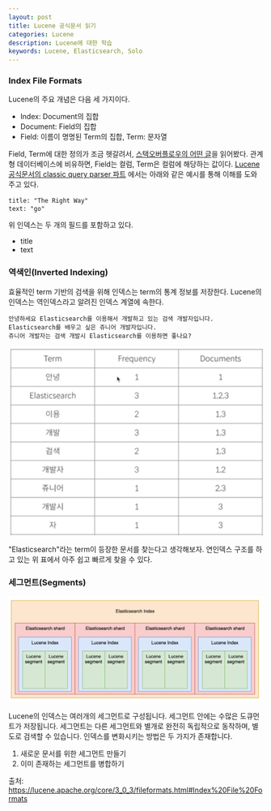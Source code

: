```yaml
---
layout: post
title: Lucene 공식문서 읽기
categories: Lucene
description: Lucene에 대한 학습
keywords: Lucene, Elasticsearch, Solo
---
```


### Index File Formats

Lucene의 주요 개념은 다음 세 가지이다.

- Index: Document의 집합
- Document: Field의 집합
- Field: 이름이 명명된 Term의 집합, Term: 문자열

Field, Term에 대한 정의가 조금
헷갈려서, [스택오버플로우의 어떤 글](https://stackoverflow.com/questions/63976680/lucene-difference-between-term-and-fields)을 읽어봤다.
관계형 데이터베이스에 비유하면, Field는 컬럼, Term은 컬럼에 해당하는
값이다. [Lucene 공식문서의 classic query parser 파트](https://lucene.apache.org/core/8_6_2/queryparser/org/apache/lucene/queryparser/classic/package-summary.html#Terms)
에서는 아래와 같은 예시를 통해 이해를 도와주고 있다.

```
title: "The Right Way"
text: "go"
```

위 인덱스는 두 개의 필드를 포함하고 있다.

- title
- text

### 역색인(Inverted Indexing)

효율적인 term 기반의 검색을 위해 인덱스는 term의 통계 정보를 저장한다.
Lucene의 인덱스는 역인덱스라고 알려진 인덱스 계열에 속한다.

```
안녕하세요 Elasticsearch를 이용해서 개발하고 있는 검색 개발자입니다.
Elasticsearch를 배우고 싶은 쥬니어 개발자입니다.
쥬니어 개발자는 검색 개발시 Elasticsearch를 이용하면 좋나요?
```

<img src="/images/posts/lucene/inverted_index.png" width="700" alt="inverted_index" />

"Elasticsearch"라는 term이 등장한 문서를 찾는다고 생각해보자. 연인덱스 구조를 하고 있는 위 표에서 아주 쉽고 빠르게 찾을 수 있다.

### 세그먼트(Segments)

<img src="/images/posts/lucene/lucene_segment.png" width="700" alt="segments" />

Lucene의 인덱스는 여러개의 세그먼트로 구성됩니다.
세그먼트 안에는 수많은 도큐먼트가 저장됩니다.
세그먼트는 다른 세그먼트와 별개로 완전히 독립적으로 동작하며, 별도로 검색할 수 있습니다.
인덱스를 변화시키는 방법은 두 가지가 존재합니다.

1. 새로운 문서를 위한 세그먼트 만들기
2. 이미 존재하는 세그먼트를 병합하기

출처: https://lucene.apache.org/core/3_0_3/fileformats.html#Index%20File%20Formats

